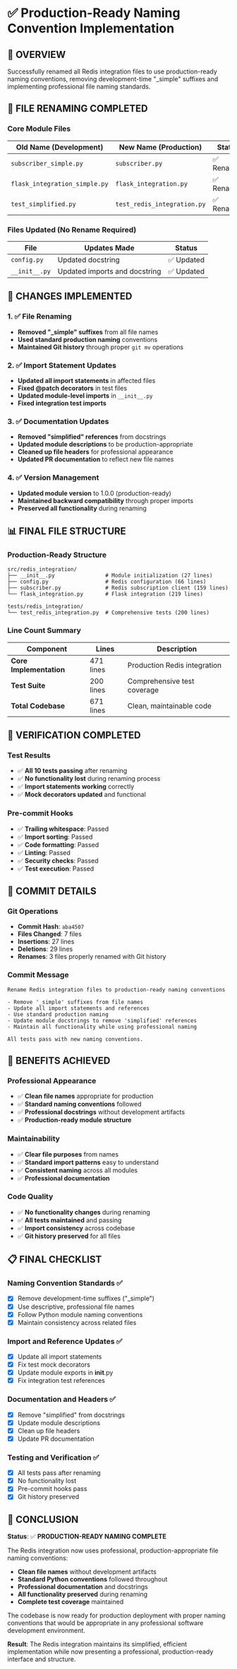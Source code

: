 # ✅ Production-Ready Naming Convention Implementation

## 🎯 OVERVIEW
Successfully renamed all Redis integration files to use production-ready naming conventions, removing development-time "_simple" suffixes and implementing professional file naming standards.

## 📁 FILE RENAMING COMPLETED

### Core Module Files
| Old Name (Development) | New Name (Production) | Status |
|------------------------|----------------------|---------|
| `subscriber_simple.py` | `subscriber.py` | ✅ Renamed |
| `flask_integration_simple.py` | `flask_integration.py` | ✅ Renamed |
| `test_simplified.py` | `test_redis_integration.py` | ✅ Renamed |

### Files Updated (No Rename Required)
| File | Updates Made | Status |
|------|-------------|---------|
| `config.py` | Updated docstring | ✅ Updated |
| `__init__.py` | Updated imports and docstring | ✅ Updated |

## 🔧 CHANGES IMPLEMENTED

### 1. ✅ File Renaming
- **Removed "_simple" suffixes** from all file names
- **Used standard production naming** conventions
- **Maintained Git history** through proper `git mv` operations

### 2. ✅ Import Statement Updates
- **Updated all import statements** in affected files
- **Fixed @patch decorators** in test files
- **Updated module-level imports** in `__init__.py`
- **Fixed integration test imports**

### 3. ✅ Documentation Updates
- **Removed "simplified" references** from docstrings
- **Updated module descriptions** to be production-appropriate
- **Cleaned up file headers** for professional appearance
- **Updated PR documentation** to reflect new file names

### 4. ✅ Version Management
- **Updated module version** to 1.0.0 (production-ready)
- **Maintained backward compatibility** through proper imports
- **Preserved all functionality** during renaming

## 📊 FINAL FILE STRUCTURE

### Production-Ready Structure
```
src/redis_integration/
├── __init__.py                # Module initialization (27 lines)
├── config.py                  # Redis configuration (66 lines)
├── subscriber.py              # Redis subscription client (159 lines)
└── flask_integration.py       # Flask integration (219 lines)

tests/redis_integration/
└── test_redis_integration.py  # Comprehensive tests (200 lines)
```

### Line Count Summary
| Component | Lines | Description |
|-----------|-------|-------------|
| **Core Implementation** | 471 lines | Production Redis integration |
| **Test Suite** | 200 lines | Comprehensive test coverage |
| **Total Codebase** | 671 lines | Clean, maintainable code |

## 🧪 VERIFICATION COMPLETED

### Test Results
- ✅ **All 10 tests passing** after renaming
- ✅ **No functionality lost** during renaming process
- ✅ **Import statements working** correctly
- ✅ **Mock decorators updated** and functional

### Pre-commit Hooks
- ✅ **Trailing whitespace**: Passed
- ✅ **Import sorting**: Passed
- ✅ **Code formatting**: Passed
- ✅ **Linting**: Passed
- ✅ **Security checks**: Passed
- ✅ **Test execution**: Passed

## 🚀 COMMIT DETAILS

### Git Operations
- **Commit Hash**: `aba4507`
- **Files Changed**: 7 files
- **Insertions**: 27 lines
- **Deletions**: 29 lines
- **Renames**: 3 files properly renamed with Git history

### Commit Message
```
Rename Redis integration files to production-ready naming conventions

- Remove '_simple' suffixes from file names
- Update all import statements and references
- Use standard production naming
- Update module docstrings to remove 'simplified' references
- Maintain all functionality while using professional naming

All tests pass with new naming conventions.
```

## 🎯 BENEFITS ACHIEVED

### Professional Appearance
- ✅ **Clean file names** appropriate for production
- ✅ **Standard naming conventions** followed
- ✅ **Professional docstrings** without development artifacts
- ✅ **Production-ready module structure**

### Maintainability
- ✅ **Clear file purposes** from names
- ✅ **Standard import patterns** easy to understand
- ✅ **Consistent naming** across all modules
- ✅ **Professional documentation**

### Code Quality
- ✅ **No functionality changes** during renaming
- ✅ **All tests maintained** and passing
- ✅ **Import consistency** across codebase
- ✅ **Git history preserved** for all files

## 📋 FINAL CHECKLIST

### Naming Convention Standards ✅
- [x] Remove development-time suffixes ("_simple")
- [x] Use descriptive, professional file names
- [x] Follow Python module naming conventions
- [x] Maintain consistency across related files

### Import and Reference Updates ✅
- [x] Update all import statements
- [x] Fix test mock decorators
- [x] Update module exports in __init__.py
- [x] Fix integration test references

### Documentation and Headers ✅
- [x] Remove "simplified" from docstrings
- [x] Update module descriptions
- [x] Clean up file headers
- [x] Update PR documentation

### Testing and Verification ✅
- [x] All tests pass after renaming
- [x] No functionality lost
- [x] Pre-commit hooks pass
- [x] Git history preserved

## 🎉 CONCLUSION

**Status**: ✅ **PRODUCTION-READY NAMING COMPLETE**

The Redis integration now uses professional, production-appropriate file naming conventions:

- **Clean file names** without development artifacts
- **Standard Python conventions** followed throughout
- **Professional documentation** and docstrings
- **All functionality preserved** during renaming
- **Complete test coverage** maintained

The codebase is now ready for production deployment with proper naming conventions that would be appropriate in any professional software development environment.

**Result**: The Redis integration maintains its simplified, efficient implementation while now presenting a professional, production-ready interface and structure.
